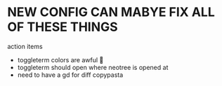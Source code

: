 # NEW CONFIG CAN MABYE FIX ALL OF THESE THINGS

action items

- toggleterm colors are awful 🤮
- toggleterm should open where neotree is opened at
- need to have a <leader>gd for diff copypasta
